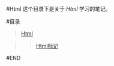 #Html
这个目录下是关于 *Html* 学习的笔记。

#目录

>[Html](Web/Html/README.md)

>>[Html标记](Web/Html/2016-04-03_01.md)

#END
